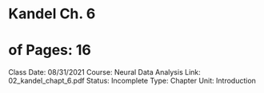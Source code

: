# Kandel Ch. 6

# of Pages: 16
Class Date: 08/31/2021
Course: Neural Data Analysis
Link: 02_kandel_chapt_6.pdf
Status: Incomplete
Type: Chapter
Unit: Introduction